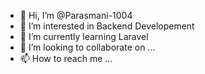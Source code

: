 - 👋 Hi, I’m @Parasmani-1004
- 👀 I’m interested in Backend Developement
- 🌱 I’m currently learning Laravel
- 💞️ I’m looking to collaborate on ...
- 📫 How to reach me ...

<!---
Parasmani-1004/Parasmani-1004 is a ✨ special ✨ repository because its `README.md` (this file) appears on your GitHub profile.
You can click the Preview link to take a look at your changes.
--->
